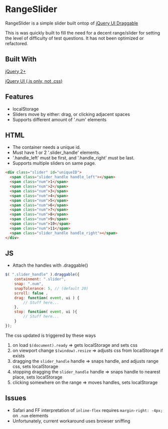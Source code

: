 RangeSlider
===========

RangeSlider is a simple slider built ontop of [jQuery UI Draggable](http://jqueryui.com/draggable/#constrain-movement)

This is was quickly built to fill the need for a decent range/slider for setting the level of difficulty of test questions. It has not been optimized or refactored.

## Built With
[jQuery 2+](https://code.jquery.com/jquery-2.1.1.min.js)

[jQuery UI (.js only, not .css)](//ajax.googleapis.com/ajax/libs/jqueryui/1.11.2/themes/smoothness/jquery-ui.css)

## Features
* localStorage
* Sliders move by either: drag, or clicking adjacent spaces
* Supports different amount of '.num' elements

## HTML
* The container needs a unique id.
* Must have 1 or 2 '.slider_handle' elements.
* '.handle_left' must be first, and '.handle_right' must be last.
* Supports multiple sliders on same page.

```html
<div class="slider" id="uniqueID">
  <span class="slider_handle handle_left"></span>
  <span class="num">1</span>
  <span class="num">2</span>
  <span class="num">3</span>
  <span class="num">4</span>
  <span class="num">5</span>
  <span class="num">6</span>
  <span class="num">7</span>
  <span class="num">8</span>
  <span class="num">9</span>
  <span class="num">10</span>
  <span class="num">11</span>
  <span class="slider_handle handle_right"></span>
</div>
```

## JS
* Attach the handles with .draggable()
```javascript
$( ".slider_handle" ).draggable({
	containment: ".slider",
	snap: ".num",
	snapTolerance: 5, // (default 20)
	scroll: false ,
	drag: function( event, ui ) {
		// Stuff here...
	},
	stop: function( event, ui ){
		// Stuff here...
	}
});
```
The css updated is triggered by these ways
1. on load `$(document).ready` => gets localStorage and sets css
2. on viewport change `$(window).resize` => adjusts css from localStorage if exists
3. dragging the `slider_handle` handle => snaps handle, and adjusts range css, sets localStorage
4. stopping dragging the `slider_handle` handle => snaps handle to nearest place, sets localStorage
5. clicking somewhere on the range => moves handles, sets localStorage

## Issues
* Safari and FF interpretation of `inline-flex` requires `margin-right: -4px;` on `.num` elements
* Unfortunately, current workaround uses browser sniffing
